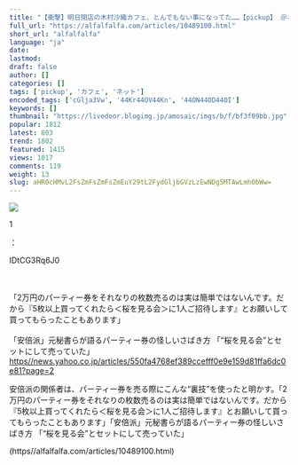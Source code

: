 ```yaml
---
title: "【衝撃】明日閉店の木村沙織カフェ、とんでもない事になってた……【pickup】 ＠ネットニュースのまとめ"
full_url: "https://alfalfalfa.com/articles/10489100.html"
short_url: "alfalfalfa"
language: "ja"
date: 
lastmod: 
draft: false
author: []
categories: []
tags: ['pickup', 'カフェ', 'ネット']
encoded_tags: ['cGlja3Vw', '44Kr44OV44Kn', '44ON44OD44OI']
keywords: []
thumbnail: "https://livedoor.blogimg.jp/amosaic/imgs/b/f/bf3f09bb.jpg"
popular: 1812
latest: 803
trend: 1802
featured: 1415
views: 1017
comments: 119
weight: 13
slug: aHR0cHMvL2FsZmFsZmFsZmEuY29tL2FydGljbGVzLzEwNDg5MTAwLmh0bWw=
---
```


![](https://livedoor.blogimg.jp/amosaic/imgs/b/f/bf3f09bb.jpg)

<div><p class='res_info'><p class='res_num'>1</p>：<p class='res_name'></p><p class='res_matome'><p class='res_id'>IDtCG3Rq6J0</p></p></p><br> <br> 「2万円のパーティー券をそれなりの枚数売るのは実は簡単ではないんです。だから『5枚以上買ってくれたら＜桜を見る会＞に1人ご招待します』とお願いして買ってもらったこともあります」<br> <br> 「安倍派」元秘書らが語るパーティー券の怪しいさばき方 「“桜を見る会”とセットにして売っていた」<br> <a href='https//news.yahoo.co.jp/articles/550fa4768ef389ccefff0e9e159d81ffa6dc0e81?page=2' target='_blank' rel='nofollow'>https//news.yahoo.co.jp/articles/550fa4768ef389ccefff0e9e159d81ffa6dc0e81?page=2</a><p>安倍派の関係者は、パーティー券を売る際にこんな“裏技”を使ったと明かす。「2万円のパーティー券をそれなりの枚数売るのは実は簡単ではないんです。だから『5枚以上買ってくれたら＜桜を見る会＞に1人ご招待します』とお願いして買ってもらったこともあります」「安倍派」元秘書らが語るパーティー券の怪しいさばき方 「“桜を見る会”とセットにして売っていた」</p></div>

(https//alfalfalfa.com/articles/10489100.html)
